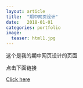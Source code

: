 ```yaml
---
layout: article
title:  "期中网页设计"
date:   2018-01-01
categories: portfolio
image:
  teaser: html1.jpg
---
```


这个是我的期中网页设计的页面

点击下面链接

[Click here](a774032767.github.io/portfolio/qzzt/qzzt.html)